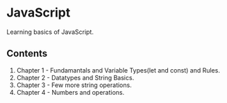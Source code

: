 # JavaScript
Learning basics of JavaScript.

## Contents
1. Chapter 1 - Fundamantals and Variable Types(let and const) and Rules.
2. Chapter 2 - Datatypes and String Basics.
3. Chapter 3 - Few more string operations.
4. Chapter 4 - Numbers and operations.

